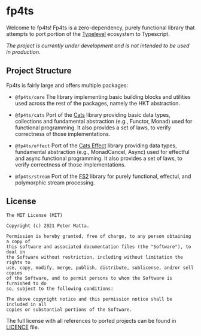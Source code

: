 # fp4ts

Welcome to fp4ts! Fp4ts is a zero-dependency, purely functional library that
attempts to port portion of the [Typelevel](https://typelevel.org/) ecosystem
to Typescript.

_The project is currently under development and is not intended to be used in
production._

## Project Structure

Fp4ts is fairly large and offers multiple packages:

- `@fp4ts/core` The library implementing basic building blocks and utilities
used across the rest of the packages, namely the HKT abstraction.

- `@fp4ts/cats` Port of the [Cats](https://github.com/typelevel/cats) library
providing basic data types, collections and fundamental abstraction (e.g.,
Functor, Monad) used for functional programming. It also provides a set of laws,
to verify correctness of those implementations.

- `@fp4ts/effect` Port of the [Cats Effect](https://github.com/typelevel/cats-effect)
library providing data types, fundamental abstraction (e.g., MonadCancel, Async)
used for effectful and async functional programming. It also provides a set of
laws, to verify correctness of those implementations.

- `@fp4ts/stream` Port of the [FS2](https://github.com/typelevel/fs2) library
for purely functional, effectul, and polymorphic stream processing.


## License

```
The MIT License (MIT)

Copyright (c) 2021 Peter Matta.

Permission is hereby granted, free of charge, to any person obtaining a copy of
this software and associated documentation files (the "Software"), to deal in
the Software without restriction, including without limitation the rights to
use, copy, modify, merge, publish, distribute, sublicense, and/or sell copies
of the Software, and to permit persons to whom the Software is furnished to do
so, subject to the following conditions:

The above copyright notice and this permission notice shall be included in all
copies or substantial portions of the Software.
```

The full license with all references to ported projects can be found in [LICENCE](/LICENSE) file.
